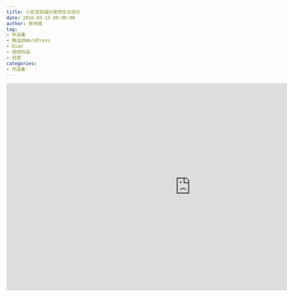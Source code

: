 ```yaml
---
title: 小安宝祝福刘老师生日快乐
date: 2016-05-15 00:00:00
author: 徐炜楠
tag: 
- 作品集
- 搬运自WordPress
- Dian
- 视频作品
- 创意
categories: 
- 作品集
---
```

<iframe width="960" height="540" src="https://www.youtube.com/embed/cPxP-xLJa38" frameborder="0" allowfullscreen></iframe>